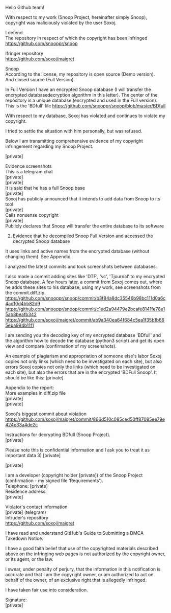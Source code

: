 Hello Github team!

With respect to my work (Snoop Project, hereinafter simply Snoop), copyright was maliciously violated by the user Soxoj.

I defend  
The repository in respect of which the copyright has been infringed  
https://github.com/snooppr/snoop  

Ifringer repository  
https://github.com/soxoj/maigret  

Snoop  
According to the license, my repository is open source (Demo version).  
And closed source (Full Version).  

In Full Version I have an encrypted Snoop database (I will transfer the encrypted databasedecryption algorithm in this letter).
The center of the repository is a unique database (encrypted and used in the Full version). This is the 'BDfull' file https://github.com/snooppr/snoop/blob/master/BDfull  

With respect to my database, Soxoj has violated and continues to violate my copyright.

I tried to settle the situation with him personally, but was refused.

Below I am transmitting comprehensive evidence of my copyright infringement regarding my Snoop Project.  

[private]

Evidence screenshots  
This is a telegram chat  
[private]  
[private]  
It is said that he has a full Snoop base  
[private]  
Soxoj has publicly announced that it intends to add data from Snoop to its tool  
[private]  
Calls nonsense copyright  
[private]  
Publicly declares that Snoop will transfer the entire database to its software

2) Evidence that he decompiled Snoop Full Version and accessed the decrypted Snoop database

It uses links and active names from the encrypted database (without changing them). See Appendix.

I analyzed the latest commits and took screenshots between databases.

I also made a commit adding sites like 'DTF', 'vc', 'Tjournal' to my encrypted Snoop database. A few hours later, a commit from Soxoj comes out, where he adds these sites to his database, using my work, see screenshots from the commit.diff.zip.  
https://github.com/snooppr/snoop/commit/b3f84a8dc35546b98bc111d0a6c4ad10d4bb82d9  
https://github.com/snooppr/snoop/commit/c1ed2a94479e2bcafe8141fe78e15ab8beafb342  
https://github.com/soxoj/maigret/commit/ab9a340ea64f684c5ea1f35b1b665eba994b11f1  

I am sending you the decoding key of my encrypted database 'BDfull' and the algorithm how to decode the database (python3 script) and get its open view and compare (confirmation of my screenshots).  

An example of plagiarism and appropriation of someone else's labor Soxoj copies not only links (which need to be investigated on each site), but also errors Soxoj copies not only the links (which need to be investigated on each site), but also the errors that are in the encrypted 'BDFull Snoop'. It should be like this: [private]

Appendix to the report:  
More examples in diff.zip file  
[private]  
[private]  

Soxoj's biggest commit about violation  
https://github.com/soxoj/maigret/commit/866d510c085ced50ff87085ee79e424e33a4de2c  

Instructions for decrypting BDfull (Snoop Project).  
[private]  

Please note this is confidential information and I ask you to treat it as important data
3) [private]  

[private]  

I am a developer (copyright holder [private]) of the Snoop Project  
(confirmation - my signed file 'Requirements').  
Telephone: [private]  
Residence address:  
[private]  

Violator's contact information  
[private] (telegram)  
Intruder's repository  
https://github.com/soxoj/maigret  

I have read and understand GitHub's Guide to Submitting a DMCA Takedown Notice.  

I have a good faith belief that use of the copyrighted materials described above on the infringing web pages is not authorized by the copyright owner, or its agent, or the law.  

I swear, under penalty of perjury, that the information in this notification is accurate and that I am the copyright owner, or am authorized to act on behalf of the owner, of an exclusive right that is allegedly infringed.  

I have taken fair use into consideration.

Signature:  
[private]
